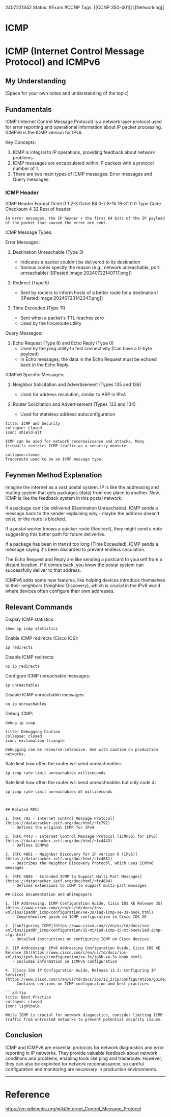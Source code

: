 2407221342
	Status: #Exam #CCNP
		Tags: [[CCNP 350-401]] [[Networking]]

# ICMP

# ICMP (Internet Control Message Protocol) and ICMPv6

## My Understanding
[Space for your own notes and understanding of the topic]

## Fundamentals

ICMP (Internet Control Message Protocol) is a network layer protocol used for error reporting and operational information about IP packet processing. ICMPv6 is the ICMP version for IPv6.

Key Concepts:
1. ICMP is integral to IP operations, providing feedback about network problems.
2. ICMP messages are encapsulated within IP packets with a protocol number of 1.
3. There are two main types of ICMP messages: Error messages and Query messages.


### ICMP Header 

ICMP Header Format
Octet                 0           1            2-3
Octet    Bit       0-7      8-15       16-31
0           0        Type     Code    Checksum
4           32            Rest of header

```ad-info
In error messages, the IP header + the first 64 bits of the IP payload of the packet that caused the error are sent.
```


ICMP Message Types:

Error Messages:
1. Destination Unreachable (Type 3)
   - Indicates a packet couldn't be delivered to its destination
   - Various codes specify the reason (e.g., network unreachable, port unreachable)
    ![[Pasted image 20240722140717.png]]

2. Redirect (Type 5)
   - Sent by routers to inform hosts of a better route for a destination
![[Pasted image 20240723142347.png]]

3. Time Exceeded (Type 11)
   - Sent when a packet's TTL reaches zero
   - Used by the traceroute utility

Query Messages:
1. Echo Request (Type 8) and Echo Reply (Type 0)
   - Used by the ping utility to test connectivity (Can have a 0-byte payload)
   - In Echo messages, the data in the Echo Request must be echoed back in the Echo Reply.

ICMPv6 Specific Messages:
1. Neighbor Solicitation and Advertisement (Types 135 and 136)
   - Used for address resolution, similar to ARP in IPv4

2. Router Solicitation and Advertisement (Types 133 and 134)
   - Used for stateless address autoconfiguration

```ad-info
title: ICMP and Security
collapse: closed
icon: shield-alt

ICMP can be used for network reconnaissance and attacks. Many firewalls restrict ICMP traffic as a security measure.
```

```ad-seealso
collapse:closed
Traceroute used to be an ICMP message type!
```
## Feynman Method Explanation

Imagine the internet as a vast postal system. IP is like the addressing and routing system that gets packages (data) from one place to another. Now, ICMP is like the feedback system in this postal network.

If a package can't be delivered (Destination Unreachable), ICMP sends a message back to the sender explaining why - maybe the address doesn't exist, or the route is blocked.

If a postal worker knows a quicker route (Redirect), they might send a note suggesting this better path for future deliveries.

If a package has been in transit too long (Time Exceeded), ICMP sends a message saying it's been discarded to prevent endless circulation.

The Echo Request and Reply are like sending a postcard to yourself from a distant location. If it comes back, you know the postal system can successfully deliver to that address.

ICMPv6 adds some new features, like helping devices introduce themselves to their neighbors (Neighbor Discovery), which is crucial in the IPv6 world where devices often configure their own addresses.

## Relevant Commands

Display ICMP statistics:
```
show ip icmp statistics
```

Enable ICMP redirects (Cisco IOS):
```
ip redirects
```

Disable ICMP redirects:
```
no ip redirects
```

Configure ICMP unreachable messages:
```
ip unreachables
```

Disable ICMP unreachable messages:
```
no ip unreachables
```

Debug ICMP:
```
debug ip icmp
```

```ad-warning
title: Debugging Caution
collapse: closed
icon: exclamation-triangle

Debugging can be resource-intensive. Use with caution on production networks.
```

Rate limit how often the router will send unreacheables:
```
ip icmp rate-limit unreachables milliseconds
```

Rate limit how often the router will send unreacheables but only code 4:
```
ip icmp rate-limit unreachables df milliseconds



## Related RFCs

1. [RFC 792 - Internet Control Message Protocol](https://datatracker.ietf.org/doc/html/rfc792)
   - Defines the original ICMP for IPv4

2. [RFC 4443 - Internet Control Message Protocol (ICMPv6) for IPv6](https://datatracker.ietf.org/doc/html/rfc4443)
   - Defines ICMPv6

3. [RFC 4861 - Neighbor Discovery for IP version 6 (IPv6)](https://datatracker.ietf.org/doc/html/rfc4861)
   - Describes the Neighbor Discovery Protocol, which uses ICMPv6 messages

4. [RFC 4884 - Extended ICMP to Support Multi-Part Messages](https://datatracker.ietf.org/doc/html/rfc4884)
   - Defines extensions to ICMP to support multi-part messages

## Cisco Documentation and Whitepapers

1. [IP Addressing: ICMP Configuration Guide, Cisco IOS XE Release 3S](https://www.cisco.com/c/en/us/td/docs/ios-xml/ios/ipaddr_icmp/configuration/xe-3s/iad-icmp-xe-3s-book.html)
   - Comprehensive guide on ICMP configuration in Cisco IOS XE

2. [Configuring ICMP](https://www.cisco.com/c/en/us/td/docs/ios-xml/ios/ipaddr_icmp/configuration/15-mt/iad-icmp-15-mt-book/iad-icmp-cfg.html)
   - Detailed instructions on configuring ICMP on Cisco devices

3. [IP Addressing: IPv6 Addressing Configuration Guide, Cisco IOS XE Release 3S](https://www.cisco.com/c/en/us/td/docs/ios-xml/ios/ipv6_basic/configuration/xe-3s/ip6b-xe-3s-book.html)
   - Includes information on ICMPv6 configuration

4. [Cisco IOS IP Configuration Guide, Release 12.2: Configuring IP Services](https://www.cisco.com/c/en/us/td/docs/ios/12_2/ip/configuration/guide/fipr_c/1cfip.html)
   - Contains sections on ICMP configuration and best practices

```ad-tip
title: Best Practice
collapse: closed
icon: lightbulb

While ICMP is crucial for network diagnostics, consider limiting ICMP traffic from untrusted networks to prevent potential security issues.
```

## Conclusion

ICMP and ICMPv6 are essential protocols for network diagnostics and error reporting in IP networks. They provide valuable feedback about network conditions and problems, enabling tools like ping and traceroute. However, they can also be exploited for network reconnaissance, so careful configuration and monitoring are necessary in production environments.

---
# Reference

https://en.wikipedia.org/wiki/Internet_Control_Message_Protocol